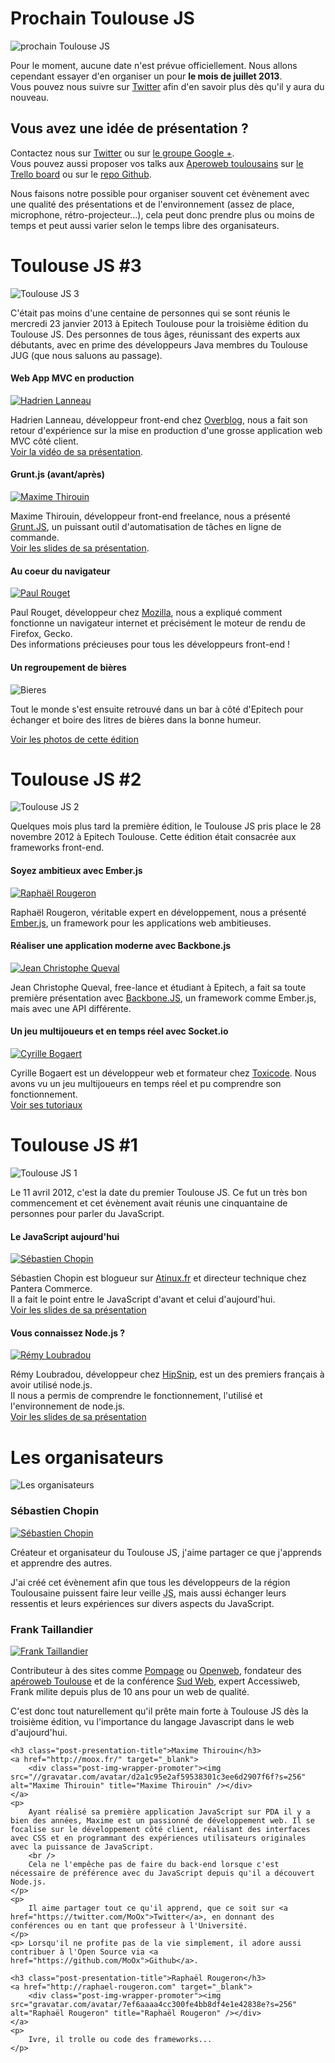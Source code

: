 <!-- Prochain Toulouse JS -->
<div id="prochain-toulousejs" class="post">
	<h1>Prochain Toulouse JS</h1>
	<div class="post-img-wrapper"><img src="/img/conference.jpg" alt="prochain Toulouse JS"></div>
	<p class="first">
		Pour le moment, aucune date n'est prévue officiellement. Nous allons cependant essayer d'en organiser un pour 
		<b>le mois de juillet 2013</b>.
		<br>
		Vous pouvez nous suivre sur <a href="https://twitter.com/ToulouseJS" target="_blank">Twitter</a> afin d'en savoir plus dès qu'il y aura du nouveau.
	</p>
	<h2>Vous avez une idée de présentation ?</h2>
	<p>
		Contactez nous sur <a href="https://twitter.com/ToulouseJS" target="_blank">Twitter</a> ou sur <a href="https://plus.google.com/u/0/communities/114813405129984534292" target="_blank">le groupe Google +</a>.<br />
		Vous pouvez aussi proposer vos talks aux <a href="http://toulouse.aperoweb.fr">Aperoweb toulousains</a> sur <a href="https://trello.com/board/presentations/51138a0982415ad50e01009d">le Trello board</a> ou sur le <a href="https://github.com/aperoweb-toulouse/talks">repo Github</a>.
	</p>
	<p>
		Nous faisons notre possible pour organiser souvent cet évènement avec une qualité des présentations et de l'environnement (assez de place, microphone, rétro-projecteur...), cela peut donc prendre plus ou moins de temps et peut aussi varier selon le temps libre des organisateurs.
	</p>
</div>
<div id="toulousejs-3" class="post">
	<h1>Toulouse JS #3</h1>
	<div class="post-img-wrapper"><img src="/img/meetups/toulousejs3.jpg" alt="Toulouse JS 3"></div>
	<p class="first">
		C'était pas moins d'une centaine de personnes qui se sont réunis le mercredi 23 janvier 2013 à Epitech Toulouse pour la troisième édition du Toulouse JS. Des personnes de tous âges, réunissant des experts aux débutants, avec en prime des développeurs Java membres du Toulouse JUG (que nous saluons au passage).
	</p>
	<!-- Presentation Hadrien Lanneau -->
	<h4 class="post-presentation-title">Web App MVC en production</h4>
	<a href="http://twitter.com/hadrienl" target="_blank">
		<div class="post-img-wrapper-speaker"><img src="/img/speakers/hadrien-lanneau.png" alt="Hadrien Lanneau" title="Hadrien Lanneau" /></div>
	</a>
	<p>
		Hadrien Lanneau, développeur front-end chez <a href="http://www.over-blog.com" target="_blank">Overblog</a>, nous a fait son retour d'expérience sur la mise en production d'une grosse application web MVC côté client.<br>
		<a href="http://www.dailymotion.com/video/xx388v_toulouse-js-3-hadrien-lanneau_tech" target="_blank">Voir la vidéo de sa présentation</a>.
	</p>
	<!-- Presentation Maxime Thirouin -->
	<h4 class="post-presentation-title">Grunt.js (avant/après)</h4>
	<a href="http://moox.fr/" target="_blank">
		<div class="post-img-wrapper-speaker"><img src="//gravatar.com/avatar/d2a1c95e2af59538301c3ee6d2907f6f?s=256" alt="Maxime Thirouin" title="Maxime Thirouin" /></div>
	</a>
	<p>
		Maxime Thirouin, développeur front-end freelance, nous a présenté <a href="http://gruntjs.com/" target="_blank">Grunt.JS</a>, un puissant outil d'automatisation de tâches en ligne de commande.<br>
		<a href="http://moox.fr/slides/2013/grunt-before-after/" target="_blank">Voir les slides de sa présentation</a>.
	</p>
	<!-- Presentation Paul Rouget -->
	<h4 class="post-presentation-title">Au coeur du navigateur</h4>
	<a href="http://moox.fr/" target="_blank">
		<div class="post-img-wrapper-speaker"><img src="/img/speakers/paul-rouget.png" alt="Paul Rouget" title="Paul Rouget" /></div>
	</a>
	<p>
		Paul Rouget, développeur chez <a href="http://www.mozilla.org/" target="_blank">Mozilla</a>, nous a expliqué comment fonctionne un navigateur internet et précisément le moteur de rendu de Firefox, Gecko.<br>
		Des informations précieuses pour tous les développeurs front-end !
	</p>
	<!-- Others things -->
	<h4 class="post-presentation-title">Un regroupement de bières</h4>
	<div class="post-img-wrapper"><img src="/img/bieres.png" alt="Bieres"/></div>
	<p>Tout le monde s'est ensuite retrouvé dans un bar à côté d'Epitech pour échanger et boire des litres de bières dans la bonne humeur.</p>
	<p><a href="http://www.flickr.com/photos/toulousejs/sets/72157632627665453/" target="_blank">Voir les photos de cette édition</a></p>
</div>
<div id="toulousejs-2" class="post">
	<h1>Toulouse JS #2</h1>
	<div class="post-img-wrapper"><img src="/img/meetups/toulousejs2.jpg" alt="Toulouse JS 2"></div>
	<p class="first">
		Quelques mois plus tard la première édition, le Toulouse JS pris place le 28 novembre 2012 à Epitech Toulouse. Cette édition était consacrée aux frameworks front-end.
	</p>
	<!-- Presentation Raphaël Rougeron -->
	<h4 class="post-presentation-title">Soyez ambitieux avec Ember.js</h4>
	<a href="https://twitter.com/goldoraf" target="_blank">
		<div class="post-img-wrapper-speaker"><img src="gravatar.com/avatar/7ef6aaaa4cc300fe4bb8df4e1e42838e?s=256" alt="Raphaël Rougeron" title="Raphaël Rougeron" /></div>
	</a>
	<p>
		Raphaël Rougeron, véritable expert en développement, nous a présenté <a href="http://emberjs.com" target="_blank">Ember.js</a>, un framework pour les applications web ambitieuses.
	</p>
	<!-- Presentation Jean Christophe Queval -->
	<h4 class="post-presentation-title">Réaliser une application moderne avec Backbone.js</h4>
	<a href="https://twitter.com/queval_j" target="_blank">
		<div class="post-img-wrapper-speaker"><img src="/img/speakers/jean-christophe-queval.png" alt="Jean Christophe Queval" title="Jean Christophe Queval" /></div>
	</a>
	<p>
		Jean Christophe Queval, free-lance et étudiant à Epitech, a fait sa toute première présentation avec <a href="http://backbonejs.org" target="_blank">Backbone.JS</a>, un framework comme Ember.js, mais avec une API différente.
	</p>
	<!-- Presentation Cyrille Bogaert -->
	<h4 class="post-presentation-title">Un jeu multijoueurs et en temps réel avec Socket.io</h4>
	<a href="https://twitter.com/Hugeen" target="_blank">
		<div class="post-img-wrapper-speaker"><img src="/img/speakers/cyrille-bogaert.png" alt="Cyrille Bogaert" title="Cyrille Bogaert" /></div>
	</a>
	<p>
		Cyrille Bogaert est un développeur web et formateur chez <a href="http://www.toxicode.fr/" target="_blank">Toxicode</a>. Nous avons vu un jeu multijoueurs en temps réel et pu comprendre son fonctionnement.<br>
		<a href="http://hugeen.wordpress.com/index-des-articles/" target="_blank">Voir ses tutoriaux</a>
	</p>
</div>
<div id="toulousejs-1" class="post">
	<h1>Toulouse JS #1</h1>
	<div class="post-img-wrapper"><img src="/img/meetups/toulousejs1.jpg" alt="Toulouse JS 1"></div>
	<p class="first">
		Le 11 avril 2012, c'est la date du premier Toulouse JS. Ce fut un très bon commencement et cet évènement avait réunis une cinquantaine de personnes pour parler du JavaScript.
	</p>
	<!-- Presentation Sébastien Chopin -->
	<h4 class="post-presentation-title">Le JavaScript aujourd'hui</h4>
	<a href="http://twitter.com/atinux" target="_blank">
		<div class="post-img-wrapper-speaker"><img src="/img/speakers/sebastien-chopin.png" alt="Sébastien Chopin" title="Sébastien Chopin" /></div>
	</a>
	<p>
		Sébastien Chopin est blogueur sur <a href="http://www.atinux.fr" target="_blank">Atinux.fr</a> et directeur technique chez Pantera Commerce.<br>
		Il a fait le point entre le JavaScript d'avant et celui d'aujourd'hui.<br>
		<a href="http://prezi.com/ly9cenvkrh6w/javascript-aujourdhui/" target="_blank">Voir les slides de sa présentation</a>
	</p>
	<!-- Presentation Rémy Loubradou -->
	<h4 class="post-presentation-title">Vous connaissez Node.js ?</h4>
	<a href="https://twitter.com/lbdremy" target="_blank">
		<div class="post-img-wrapper-speaker"><img src="/img/speakers/remy-loubradou.png" alt="Rémy Loubradou" title="Rémy Loubradou" /></div>
	</a>
	<p>
		Rémy Loubradou, développeur chez <a href="http://hipsnip.com" target="_blank">HipSnip</a>, est un des premiers français à avoir utilisé node.js.<br>
		Il nous a permis de comprendre le fonctionnement, l'utilisé et l'environnement de node.js.<br>
		<a href="https://github.com/lbdremy/presentations/tree/master/introduction-%C3%A0-nodejs-toulousejs/" target="_blank">Voir les slides de sa présentation</a>
	</p>
</div>
<div id="organisateurs" class="post">
	<h1>Les organisateurs</h1>
	<div class="post-img-wrapper"><img src="/img/organisateurs.jpg" alt="Les organisateurs"></div>
	<h3 class="post-presentation-title">Sébastien Chopin</h3>
	<a href="http://twitter.com/atinux" target="_blank">
		<div class="post-img-wrapper-promoter"><img src="/img/speakers/sebastien-chopin.png" alt="Sébastien Chopin" title="Sébastien Chopin" /></div>
	</a>
	<p>
		Créateur et organisateur du Toulouse JS, j'aime partager ce que j'apprends et apprendre des autres.
	</p>
	<p>
		J'ai créé cet évènement afin que tous les développeurs de la région Toulousaine puissent faire leur veille <abbr title="Javascript">JS</abbr>, mais aussi échanger leurs ressentis et leurs expériences sur divers aspects du JavaScript.
	</p>
	<h3 class="post-presentation-title">Frank Taillandier</h3>
	<a href="https://twitter.com/DirtyF" target="_blank">
		<div class="post-img-wrapper-promoter"><img src="/img/speakers/frank-taillandier.png" alt="Frank Taillandier" title="Frank Taillandier" /></div>
	</a>
	<p>
		Contributeur à des sites comme <a href="http://www.pompage.net/" target="_blank">Pompage</a> ou <a href="http://openweb.eu.org/" target="_blank">Openweb</a>, fondateur des <a href="http://toulouse.aperoweb.fr">apéroweb Toulouse</a> et de la conférence <a href="http://sudweb.fr" target="_blank">Sud Web</a>, expert Accessiweb, Frank milite depuis plus de 10 ans pour un web de qualité. 
	</p>
	<p>
		C'est donc tout naturellement qu'il prête main forte à Toulouse JS dès la troisième édition, vu l'importance du langage Javascript dans le web d'aujourd'hui.
	</p>
	
	<h3 class="post-presentation-title">Maxime Thirouin</h3>
	<a href="http://moox.fr/" target="_blank">
		<div class="post-img-wrapper-promoter"><img src="//gravatar.com/avatar/d2a1c95e2af59538301c3ee6d2907f6f?s=256" alt="Maxime Thirouin" title="Maxime Thirouin" /></div>
	</a>
	<p>
		Ayant réalisé sa première application JavaScript sur PDA il y a bien des années, Maxime est un passionné de développement web. Il se focalise sur le développement côté client, réalisant des interfaces avec CSS et en programmant des expériences utilisateurs originales avec la puissance de JavaScript.
		<br />
		Cela ne l'empêche pas de faire du back-end lorsque c'est nécessaire de préférence avec du JavaScript depuis qu'il a découvert Node.js.
	</p>
	<p>
		Il aime partager tout ce qu'il apprend, que ce soit sur <a href="https://twitter.com/MoOx">Twitter</a>, en donnant des conférences ou en tant que professeur à l'Université.
	</p>
	<p> Lorsqu'il ne profite pas de la vie simplement, il adore aussi contribuer à l'Open Source via <a href="https://github.com/MoOx">Github</a>.
	
	<h3 class="post-presentation-title">Raphaël Rougeron</h3>
	<a href="http://raphael-rougeron.com" target="_blank">
		<div class="post-img-wrapper-promoter"><img src="gravatar.com/avatar/7ef6aaaa4cc300fe4bb8df4e1e42838e?s=256" alt="Raphaël Rougeron" title="Raphaël Rougeron" /></div>
	</a>
	<p>
		Ivre, il trolle ou code des frameworks...
	</p>
</div>
